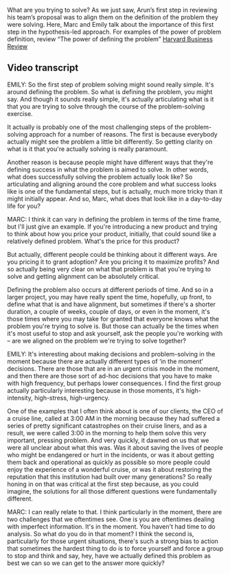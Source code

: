 What are you trying to solve?
As we just saw, Arun’s first step in reviewing his team’s proposal was to align them on the definition of the problem they were solving. Here, Marc and Emily talk about the importance of this first step in the hypothesis-led approach.
For examples of the power of problem definition, review “The power of defining the problem” [Harvard Business Review](https://hbr.org/2012/09/the-power-of-defining-the-prob)

## Video transcript

EMILY: So the first step of problem solving might sound really simple. It's around defining the problem. So what is defining the problem, you might say. And though it sounds really simple, it's actually articulating what is it that you are trying to solve through the course of the problem-solving exercise.

It actually is probably one of the most challenging steps of the problem-solving approach for a number of reasons. The first is because everybody actually might see the problem a little bit differently. So getting clarity on what is it that you're actually solving is really paramount.

Another reason is because people might have different ways that they're defining success in what the problem is aimed to solve. In other words, what does successfully solving the problem actually look like? So articulating and aligning around the core problem and what success looks like is one of the fundamental steps, but is actually, much more tricky than it might initially appear. And so, Marc, what does that look like in a day-to-day life for you?

MARC: I think it can vary in defining the problem in terms of the time frame, but I'll just give an example. If you're introducing a new product and trying to think about how you price your product, initially, that could sound like a relatively defined problem. What's the price for this product?

But actually, different people could be thinking about it different ways. Are you pricing it to grant adoption? Are you pricing it to maximize profits? And so actually being very clear on what that problem is that you're trying to solve and getting alignment can be absolutely critical.

Defining the problem also occurs at different periods of time. And so in a larger project, you may have really spent the time, hopefully, up front, to define what that is and have alignment, but sometimes if there's a shorter duration, a couple of weeks, couple of days, or even in the moment, it's those times where you may take for granted that everyone knows what the problem you're trying to solve is. But those can actually be the times when it's most useful to stop and ask yourself, ask the people you're working with – are we aligned on the problem we're trying to solve together?

EMILY: It's interesting about making decisions and problem-solving in the moment because there are actually different types of ‘in the moment’ decisions. There are those that are in an urgent crisis mode in the moment, and then there are those sort of ad-hoc decisions that you have to make with high frequency, but perhaps lower consequences. I find the first group actually particularly interesting because in those moments, it's high-intensity, high-stress, high-urgency.

One of the examples that I often think about is one of our clients, the CEO of a cruise line, called at 3:00 AM in the morning because they had suffered a series of pretty significant catastrophes on their cruise liners, and as a result, we were called 3:00 in the morning to help them solve this very important, pressing problem. And very quickly, it dawned on us that we were all unclear about what this was. Was it about saving the lives of people who might be endangered or hurt in the incidents, or was it about getting them back and operational as quickly as possible so more people could enjoy the experience of a wonderful cruise, or was it about restoring the reputation that this institution had built over many generations? So really honing in on that was critical at the first step because, as you could imagine, the solutions for all those different questions were fundamentally different.

MARC: I can really relate to that. I think particularly in the moment, there are two challenges that we oftentimes see. One is you are oftentimes dealing with imperfect information. It's in the moment. You haven't had time to do analysis. So what do you do in that moment? I think the second is, particularly for those urgent situations, there's such a strong bias to action that sometimes the hardest thing to do is to force yourself and force a group to stop and think and say, hey, have we actually defined this problem as best we can so we can get to the answer more quickly?
